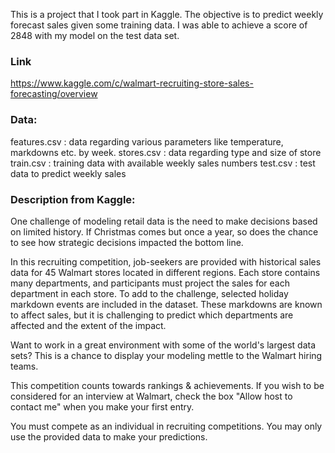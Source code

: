 
This is a project that I took part in Kaggle. The objective is to predict weekly forecast sales given some training data. I was able to achieve a score of 2848 with my model on the test data set.


### Link
https://www.kaggle.com/c/walmart-recruiting-store-sales-forecasting/overview

### Data:
features.csv :  data regarding various parameters like temperature, markdowns etc. by week.
stores.csv : data regarding type and size of store
train.csv : training data with available weekly sales numbers
test.csv : test data to predict weekly sales

### Description from Kaggle:
One challenge of modeling retail data is the need to make decisions based on limited history. If Christmas comes but once a year, so does the chance to see how strategic decisions impacted the bottom line.


In this recruiting competition, job-seekers are provided with historical sales data for 45 Walmart stores located in different regions. Each store contains many departments, and participants must project the sales for each department in each store. To add to the challenge, selected holiday markdown events are included in the dataset. These markdowns are known to affect sales, but it is challenging to predict which departments are affected and the extent of the impact.

Want to work in a great environment with some of the world's largest data sets? This is a chance to display your modeling mettle to the Walmart hiring teams.

This competition counts towards rankings & achievements.  If you wish to be considered for an interview at Walmart, check the box "Allow host to contact me" when you make your first entry. 

You must compete as an individual in recruiting competitions. You may only use the provided data to make your predictions.
